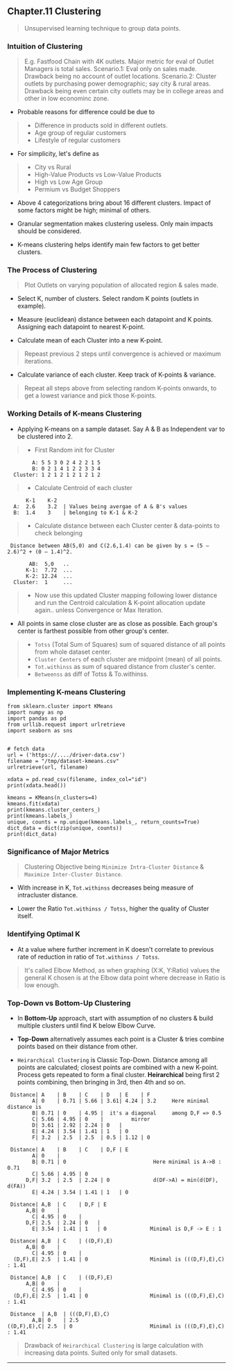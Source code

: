 
## Chapter.11 Clustering

> Unsupervised learning technique to group data points.

### Intuition of Clustering

> E.g. Fastfood Chain with 4K outlets. Major metric for eval of Outlet Managers is total sales.
> Scenario.1: Eval only on sales made. Drawback being no account of outlet locations.
> Scenario.2: Cluster outlets by purchasing power demographic; say city & rural areas. Drawback being even certain city outlets may be in college areas and other in low econominc zone.

* Probable reasons for difference could be due to
> * Difference in products sold in different outlets.
> * Age group of regular customers
> * Lifestyle of regular customers

* For simplicity, let's define as
> * City vs Rural
> * High-Value Products vs Low-Value Products
> * High vs Low Age Group
> * Permium vs Budget Shoppers

* Above 4 categorizations bring about 16 different clusters. Impact of some factors might be high; minimal of others.

* Granular segmentation makes clustering useless. Only main impacts should be considered.

* K-means clustering helps identify main few factors to get better clusters.


### The Process of Clustering

> Plot Outlets on varying population of allocated region & sales made.

* Select K, number of clusters. Select random K points (outlets in example).

* Measure (euclidean) distance between each datapoint and K points. Assigning each datapoint to nearest K-point.

* Calculate mean of each Cluster into a new K-point.

> Repeast previous 2 steps until convergence is achieved or maximum iterations.

* Calculate variance of each cluster. Keep track of K-points & variance.

> Repeat all steps above from selecting random K-points onwards, to get a lowest variance and pick those K-points.


### Working Details of K-means Clustering

* Applying K-means on a sample dataset. Say A & B as Independent var to be clustered into 2.

> * First Random init for Cluster

```
        A: 5 5 3 0 2 4 2 2 1 5
        B: 0 2 1 4 1 2 2 3 3 4
  Cluster: 1 2 1 2 1 2 1 2 1 2
```

> * Calculate Centroid of each cluster

```
      K-1    K-2
  A:  2.6    3.2  | Values being avergae of A & B's values
  B:  1.4    3    | belonging to K-1 & K-2
```

> * Calculate distance between each Cluster center & data-points to check belonging

```
 Distance between AB(5,0) and C(2.6,1.4) can be given by s = (5 – 2.6)^2 + (0 – 1.4)^2.

       AB:  5,0   ..
      K-1:  7.72  ...
      K-2: 12.24  ...
  Cluster:  1     ...
```

> * Now use this updated Cluster mapping following lower distance and run the Centroid calculation & K-point allocation update again.. unless Convergence or Max Iteration.

* All points in same close cluster are as close as possible. Each group's center is farthest possible from other group's center.

> * `Totss` (Total Sum of Squares) sum of squared distance of all points from whole dataset center.
> * `Cluster Centers` of each cluster are midpoint (mean) of all points.
> * `Tot.withinss` as sum of squared distance from cluster's center.
> * `Betweenss` as diff of Totss & To.withinss.

### Implementing K-means Clustering

```
from sklearn.cluster import KMeans
import numpy as np
import pandas as pd
from urllib.request import urlretrieve
import seaborn as sns


# fetch data
url = ('https://..../driver-data.csv')
filename = "/tmp/dataset-kmeans.csv"
urlretrieve(url, filename)

xdata = pd.read_csv(filename, index_col="id")
print(xdata.head())

kmeans = KMeans(n_clusters=4)
kmeans.fit(xdata)
print(kmeans.cluster_centers_)
print(kmeans.labels_)
unique, counts = np.unique(kmeans.labels_, return_counts=True)
dict_data = dict(zip(unique, counts))
print(dict_data)
```


### Significance of Major Metrics

> Clustering Objective being `Minimize Intra-Cluster Distance` & `Maximize Inter-Cluster Distance`.

* With increase in K, `Tot.withinss` decreases being measure of intracluster distance.

* Lower the Ratio `Tot.withinss / Totss`, higher the quality of Cluster itself.


### Identifying Optimal K

* At a value where further increment in K doesn't correlate to previous rate of reduction in ratio of `Tot.withinss / Totss`.

> It's called Elbow Method, as when graphing (X:K, Y:Ratio) values the general K chosen is at the Elbow data point where decrease in Ratio is low enough.


### Top-Down vs Bottom-Up Clustering

* In **Bottom-Up** approach, start with assumption of no clusters & build multiple clusters until find K below Elbow Curve.

* **Top-Down** alternatively assumes each point is a Cluster & tries combine points based on their distance from other.

* `Heirarchical Clustering` is Classic Top-Down. Distance among all points are calculated; closest points are combined with a new K-point. Process gets repeated to form a final cluster. **Heirarchical** being first 2 points combining, then bringing in 3rd, then 4th and so on.

```
 Distance| A    | B    | C    | D   | E    | F
        A| 0    | 0.71 | 5.66 | 3.61| 4.24 | 3.2     Here minimal distance is
        B| 0.71 | 0    | 4.95 |  it's a diagonal     among D,F => 0.5
        C| 5.66 | 4.95 | 0    |         mirror
        D| 3.61 | 2.92 | 2.24 | 0   |
        E| 4.24 | 3.54 | 1.41 | 1   | 0
        F| 3.2  | 2.5  | 2.5  | 0.5 | 1.12 | 0

 Distance| A    | B    | C    | D,F | E
        A| 0    | 
        B| 0.71 | 0                            Here minimal is A->B : 0.71
        C| 5.66 | 4.95 | 0
      D,F| 3.2  | 2.5  | 2.24 | 0              d(DF->A) = min(d(DF), d(FA))
        E| 4.24 | 3.54 | 1.41 | 1   | 0

 Distance| A,B  | C    | D,F | E
      A,B| 0    |
        C| 4.95 | 0    |
      D,F| 2.5  | 2.24 | 0   |
        E| 3.54 | 1.41 | 1   | 0              Minimal is D,F -> E : 1

 Distance| A,B  | C    | ((D,F),E)
      A,B| 0    |
        C| 4.95 | 0    |
  (D,F),E| 2.5  | 1.41 | 0                    Minimal is (((D,F),E),C) : 1.41

 Distance| A,B  | C    | ((D,F),E)
      A,B| 0    |
        C| 4.95 | 0    |
  (D,F),E| 2.5  | 1.41 | 0                    Minimal is (((D,F),E),C) : 1.41

 Distance  | A,B  | (((D,F),E),C)
        A,B| 0    | 2.5
((D,F),E),C| 2.5  | 0                         Minimal is (((D,F),E),C) : 1.41
```

> Drawback of `Heirarchical Clustering` is large calculation with increasing data points. Suited only for small datasets.

---

